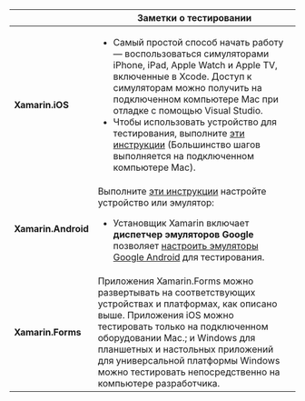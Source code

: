 ||Заметки о тестировании|
|---|---|
|**Xamarin.iOS**|<ul><li>Самый простой способ начать работу — воспользоваться симуляторами iPhone, iPad, Apple Watch и Apple TV, включенные в Xcode. Доступ к симуляторам можно получить на подключенном компьютере Mac при отладке с помощью Visual Studio.</li> <li>Чтобы использовать устройство для тестирования, выполните <a href="~/ios/get-started/installation/device-provisioning/index.md">эти инструкции</a> (Большинство шагов выполняется на подключенном компьютере Mac).</li></ul>|
|**Xamarin.Android**|Выполните <a href="~/android/get-started/installation/set-up-device-for-development.md">эти инструкции</a> настройте устройство или эмулятор: <ul><li>Установщик Xamarin включает <b>диспетчер эмуляторов Google</b> позволяет <a href="~/android/deploy-test/debugging/android-sdk-emulator/index.md">настроить эмуляторы Google Android</a> для тестирования.</li></ul>|
|**Xamarin.Forms**|Приложения Xamarin.Forms можно развертывать на соответствующих устройствах и платформах, как описано выше. Приложения iOS можно тестировать только на подключенном оборудовании Mac.; и Windows для планшетных и настольных приложений для универсальной платформы Windows можно тестировать непосредственно на компьютере разработчика.|
